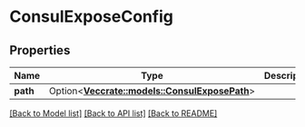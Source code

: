 # ConsulExposeConfig

## Properties

| Name     | Type                                                                    | Description | Notes      |
| -------- | ----------------------------------------------------------------------- | ----------- | ---------- |
| **path** | Option<[**Vec<crate::models::ConsulExposePath>**](ConsulExposePath.md)> |             | [optional] |

[[Back to Model list]](../README.md#documentation-for-models)
[[Back to API list]](../README.md#documentation-for-api-endpoints)
[[Back to README]](../README.md)
